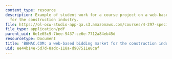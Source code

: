 ```yaml
---
content_type: resource
description: Example of student work for a course project on a web-based bidding market
  for the construction industry.
file: https://ol-ocw-studio-app-qa.s3.amazonaws.com/courses/4-297-special-problems-in-architecture-studies-fall-2000/ee44b14e5d7d8adc118ad907511e8caf_AnthonyGuaraldoJasonHart.pdf
file_type: application/pdf
parent_uid: 6e1e65c9-7bee-9437-ce6e-7712a84eb45d
resourcetype: Document
title: 'BBMAC.COM: a web-based bidding market for the construction industry'
uid: ee44b14e-5d7d-8adc-118a-d907511e8caf
---
```

